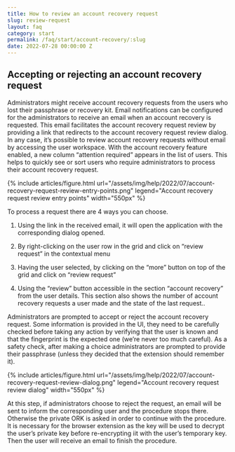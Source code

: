 ```yaml
---
title: How to review an account recovery request
slug: review-request
layout: faq
category: start
permalink: /faq/start/account-recovery/:slug
date: 2022-07-28 00:00:00 Z
---
```


## Accepting or rejecting an account recovery request
Administrators might receive account recovery requests from the users who lost their passphrase or recovery kit. Email notifications can be configured for the administrators to receive an email when an account recovery is requested. This email facilitates the account recovery request review by providing a link that redirects to the account recovery request review dialog.
In any case, it’s possible to review account recovery requests without email by accessing the user workspace. With the account recovery feature enabled, a new column “attention required” appears in the list of users. This helps to quickly see or sort users who require administrators to process their account recovery request.

{% include articles/figure.html 
    url="/assets/img/help/2022/07/account-recovery-request-review-entry-points.png"
    legend="Account recovery request review entry points" 
    width="550px"
%}

To process a request there are 4 ways you can choose. 

1. Using the link in the received email, it will open the application with the corresponding dialog opened.

2. By right-clicking on the user row in the grid and click on “review request” in the contextual menu

3. Having the user selected, by clicking on the “more” button on top of the grid and click on “review request”

4. Using the “review” button accessible in the section “account recovery” from the user details. This section also shows the number of account recovery requests a user made and the state of the last request..

Administrators are prompted to accept or reject the account recovery request. Some information is provided in the UI, they need to be carefully checked before taking any action by verifying that the user is known and that the fingerprint is the expected one (we’re never too much careful). As a safety check, after making a choice administrators are prompted to provide their passphrase (unless they decided that the extension should remember it).

{% include articles/figure.html 
    url="/assets/img/help/2022/07/account-recovery-request-review-dialog.png"
    legend="Account recovery request review dialog" 
    width="550px"
%}

At this step, if administrators choose to reject the request, an email will be sent to inform the corresponding user and the procedure stops there. Otherwise the private ORK is asked in order to continue with the procedure. It is necessary for the browser extension as the key will be used to decrypt the user’s private key before re-encrypting iit with the user’s temporary key. Then the user will receive an email to finish the procedure.
